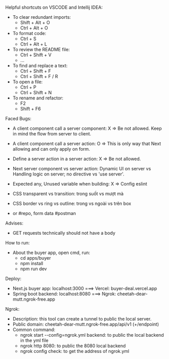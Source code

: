 Helpful shortcuts on VSCODE and Intellij IDEA:

- To clear redundant imports:
  - Shift + Alt + O
  - Ctrl + Alt + O
- To format code:
  - Ctrl + S
  - Ctrl + Alt + L
- To review the README file:
  - Ctrl + Shift + V
  - ...
- To find and replace a text:
  - Ctrl + Shift + F
  - Ctrl + Shift + F / R
- To open a file:
  - Ctrl + P
  - Ctrl + Shift + N
- To rename and refactor:
  - F2
  - Shift + F6

Faced Bugs:

- A client component call a server component: X => Be not allowed. Keep in mind the flow from server to client.

- A client component call a server action: O => This is only way that Next allowing and can only apply on form.

- Define a server action in a server action: X => Be not allowed.

- Next server component vs server action: Dynamic UI on server vs Handling logic on server; no directive vs 'use server'.

- Expected any, Unused variable when building: X => Config eslint

- CSS transparent vs transition: trong suốt vs mượt mà

- CSS border vs ring vs outline: trong vs ngoài vs trên box

- or #repo, form data #postman

Advises:

- GET requests technically should not have a body

How to run:

- About the buyer app, open cmd, run:
  - cd apps/buyer
  - npm install
  - npm run dev

Deploy:
- Next.js buyer app: localhost:3000 ===> Vercel: buyer-deal.vercel.app
- Spring boot backend: localhost:8080 ===> Ngrok: cheetah-dear-mutt.ngrok-free.app

Ngrok:
- Description: this tool can create a tunnel to public the local server.
- Public domain: cheetah-dear-mutt.ngrok-free.app/api/v1 (+/endpoint)
- Common command:
  - ngrok start --config=ngrok.yml backend: to public the local backend in the yml file
  - ngrok http 8080: to public the 8080 local backend
  - ngrok config check: to get the address of ngrok.yml
